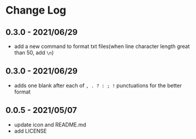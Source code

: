 # Change Log

## 0.3.0 - 2021/06/29

- add a new command to format txt files(when line character length great than 50, add `\n`)

## 0.3.0 - 2021/06/29

- adds one blank after each of `, . ? : ; !` punctuations for the better format

## 0.0.5 - 2021/05/07

- update icon and README.md
- add LICENSE
